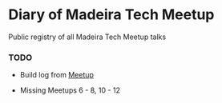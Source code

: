 # Diary of Madeira Tech Meetup
Public registry of all Madeira Tech Meetup talks

### TODO
* Build log from [Meetup](https://www.meetup.com/Madeira-Tech/events/past/)

* Missing Meetups 6 - 8, 10 - 12